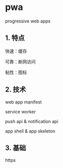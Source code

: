 # pwa

progressive web apps

## 1. 特点

快速：缓存

可靠：断网访问

粘性：图标

## 2. 技术

web app manifest

service worker

push api & notification api

app shell & app skeleton

## 3. 基础

https

